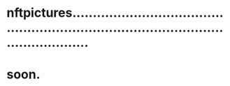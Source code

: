 # nftpictures..............................................................................................................
# soon.
